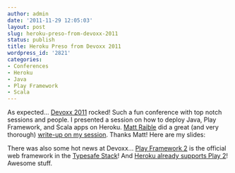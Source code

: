 ```yaml
---
author: admin
date: '2011-11-29 12:05:03'
layout: post
slug: heroku-preso-from-devoxx-2011
status: publish
title: Heroku Preso from Devoxx 2011
wordpress_id: '2821'
categories:
- Conferences
- Heroku
- Java
- Play Framework
- Scala
---
```


As expected... [Devoxx 2011](http://devoxx.com/display/DV11/Home) rocked! Such
a fun conference with top notch sessions and people. I presented a session on
how to deploy Java, Play Framework, and Scala apps on Heroku. [Matt
Raible](http://raibledesigns.com) did a great (and very thorough) [write-up on
my
session](http://raibledesigns.com/rd/entry/deploying_java_and_play_framework).
Thanks Matt! Here are my slides:

There was also some hot news at Devoxx... [Play Framework
2](http://www.playframework.org/2.0) is the official web framework in the
[Typesafe Stack](http://typesafe.com/technology/play)! And [Heroku already
supports Play
2](https://github.com/playframework/Play20/wiki/ProductionHeroku)! Awesome
stuff.

